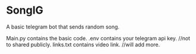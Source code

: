 # SongIG
A basic telegram bot that sends random song.


Main.py contains the basic code.
.env contains your telegram api key.    //not to shared publicly.
links.txt contains video link.     //will add more.
